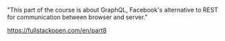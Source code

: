 "This part of the course is about GraphQL, Facebook's alternative to REST for communication between browser and server."

https://fullstackopen.com/en/part8
